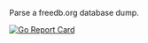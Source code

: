 Parse a freedb.org database dump.

[![Go Report Card](https://goreportcard.com/badge/github.com/alrs/freedb)](https://goreportcard.com/report/github.com/alrs/freedb)

